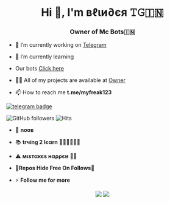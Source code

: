 <h1 align="center">Hi 👋, I'm вℓιи∂єя 𝚃𝙶🇮🇳</h1>
<h3 align="center">Owner of Mc Bots🇮🇳</h3>

- 🔭 I’m currently working on [Telegram](t.me/myfreak123)

- 🌱 I’m currently learning 

- Our bots [Click here](https://t.me/Movies_Club_2019)

- 👨‍💻 All of my projects are available at [Owner](t.me/myfreak123)

- 📫 How to reach me **t.me/myfreak123**

[![telegram badge](https://img.shields.io/badge/★Mo𝚅𝙸𝙴𝚂_𝙲𝙻𝚄𝙱_𝟸0𝟷𝟿™★-30302f?style=for-the-badge)](https://Movies_Club_2019)


![GitHub followers](https://img.shields.io/github/followers/Sreejithmadmax?style=social)      ![Hits](https://hits.seeyoufarm.com/api/count/incr/badge.svg?url=https://github.com/Sreejithmadmax/)

- 🌚 <b>nσσв</b>
- 📚 <b>trчíng 2 lєαrn</b> 🚶🏻‍♂️🚶🏻‍♂️
- ⚠️ <b>мιѕтαкєѕ нαρρєи</b> 🤷‍♂️
- 🌹<b>Repos Hide Free On Follows🌹</b>

 
-  ⚡ **Follow me for more**
 
 <p align="center">
    <img src="https://github-readme-stats.vercel.app/api?username=Sreejithmadmax&show_icons=true&title_color=00AEDDFF&text_color=FCFCFC&icon_color=00AEDDFF&bg_color=151515&border_color=FCFCFC&border_radius=8&include_all_commits=true&count_private=true"/>
    <img src="http://github-readme-streak-stats.herokuapp.com?user=Sreejithmadmax&background=151515&currStreakNum=FFFFFF&border=FFFFFF&stroke=FFFFFF&ring=00AEDD&fire=00AEDD&sideNums=FFFFFF&currStreakLabel=00AEDD&sideLabels=FFFFFF&dates=FFFFFF"/>
</p>
 
 

